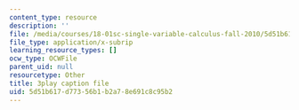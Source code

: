 ```yaml
---
content_type: resource
description: ''
file: /media/courses/18-01sc-single-variable-calculus-fall-2010/5d51b617d77356b1b2a78e691c8c95b2_KhwQKE_tld0.vtt
file_type: application/x-subrip
learning_resource_types: []
ocw_type: OCWFile
parent_uid: null
resourcetype: Other
title: 3play caption file
uid: 5d51b617-d773-56b1-b2a7-8e691c8c95b2
---
```

